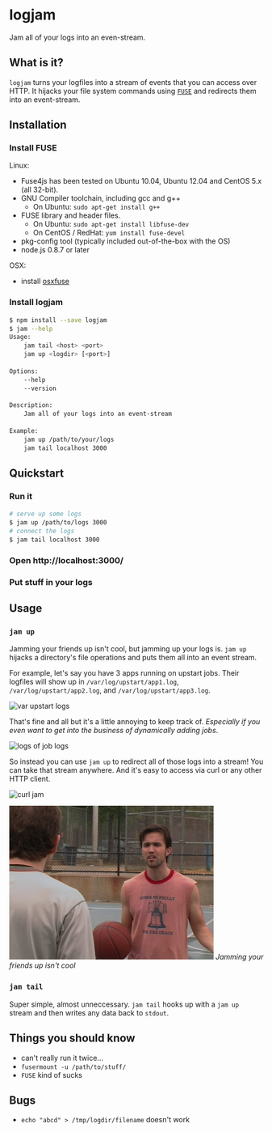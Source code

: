 # logjam
Jam all of your logs into an even-stream.

## What is it?
`logjam` turns your logfiles into a stream of events that you can access 
over HTTP. It hijacks your file system commands using [`FUSE`]() and redirects
them into an event-stream.

*<gif goes here>*

## Installation
### Install FUSE
Linux:
* Fuse4js has been tested on Ubuntu 10.04, Ubuntu 12.04  and CentOS 5.x (all 32-bit).
* GNU Compiler toolchain, including gcc and g++
    * On Ubuntu: `sudo apt-get install g++`
* FUSE library and header files.
    * On Ubuntu: `sudo apt-get install libfuse-dev`
    * On CentOS / RedHat: `yum install fuse-devel`
* pkg-config tool (typically included out-of-the-box with the OS)
* node.js 0.8.7 or later

OSX:
* install [osxfuse](http://osxfuse.github.com/)

### Install logjam
```bash
$ npm install --save logjam
$ jam --help
Usage:
    jam tail <host> <port>
    jam up <logdir> [<port>]

Options:
    --help
    --version

Description:
    Jam all of your logs into an event-stream

Example:
    jam up /path/to/your/logs
    jam tail localhost 3000 
```

## Quickstart
### Run it
```bash
# serve up some logs
$ jam up /path/to/logs 3000
# connect the logs
$ jam tail localhost 3000
```

### Open http://localhost:3000/
*<picture goes here>*

### Put stuff in your logs
*<picture goes here>*


## Usage
### `jam up`
Jamming your friends up isn't cool, but jamming up your logs is. `jam up` 
hijacks a directory's file operations and puts them all into an event stream.

For example, let's say you have 3 apps running on upstart jobs. Their logfiles
will show up in `/var/log/upstart/app1.log`, `/var/log/upstart/app2.log`, and
`/var/log/upstart/app3.log`.

![var upstart logs]()

That's fine and all but it's a little annoying to keep track of. *Especially if 
you even want to get into the business of dynamically adding jobs*.

![logs of job logs]()

So instead you can use `jam up` to redirect all of those logs into a stream! 
You can take that stream anywhere. And it's easy to access via curl or any other
 HTTP client.

![curl jam]()

![](./public/images/mac-basketball.png)
*Jamming your friends up isn't cool*

### `jam tail`
Super simple, almost unneccessary. `jam tail` hooks up with a `jam up` stream 
and then writes any data back to `stdout`.


## Things you should know
- can't really run it twice...
- `fusermount -u /path/to/stuff/`
- `FUSE` kind of sucks

## Bugs
- `echo "abcd" > /tmp/logdir/filename` doesn't work

